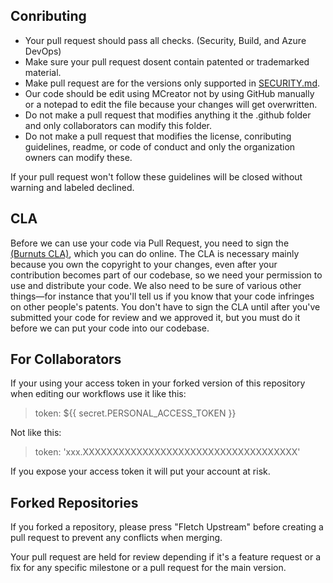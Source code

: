 ## Conributing

- Your pull request should pass all checks. (Security, Build, and Azure DevOps)
- Make sure your pull request dosent contain patented or trademarked material.
- Make pull request are for the versions only supported in [SECURITY.md](https://github.com/Team-Burnuts/BurnutsPlusTNTandDisparityMod/blob/master/SECURITY.md.).
- Our code should be edit using MCreator not by using GitHub manually or a notepad to edit the file because your changes will get overwritten.
- Do not make a pull request that modifies anything it the .github folder and only collaborators can modify this folder.
- Do not make a pull request that modifies the license, conributing guidelines, readme, or code of conduct and only the organization owners can modify these.

If your pull request won't follow these guidelines will be closed without warning and labeled declined.

## CLA

Before we can use your code via Pull Request, you need to sign the [(Burnuts CLA)](https://cla-assistant.io/Team-Burnuts/BurnutsPlusTNTandDisparityMod), which you can do online.
The CLA is necessary mainly because you own the copyright to your changes, even after your contribution 
becomes part of our codebase, so we need your permission to use and distribute your code. We also need to be sure 
of various other things—for instance that you'll tell us if you know that your code infringes on other people's patents. 
You don't have to sign the CLA until after you've submitted your code for review and we approved it, but you must do it before  we can put your code into our codebase.

## For Collaborators

If your using your access token in your forked version of this repository when editing our workflows use it like this:

> token: ${{ secret.PERSONAL_ACCESS_TOKEN }}

Not like this:

> token: 'xxx.XXXXXXXXXXXXXXXXXXXXXXXXXXXXXXXXXXXX'

If you expose your access token it will put your account at risk.

## Forked Repositories

If you forked a repository, please press "Fletch Upstream" before creating a pull request to prevent any conflicts when merging.

Your pull request are held for review depending if it's a feature request or a fix for any specific milestone or a pull request for the main version.
